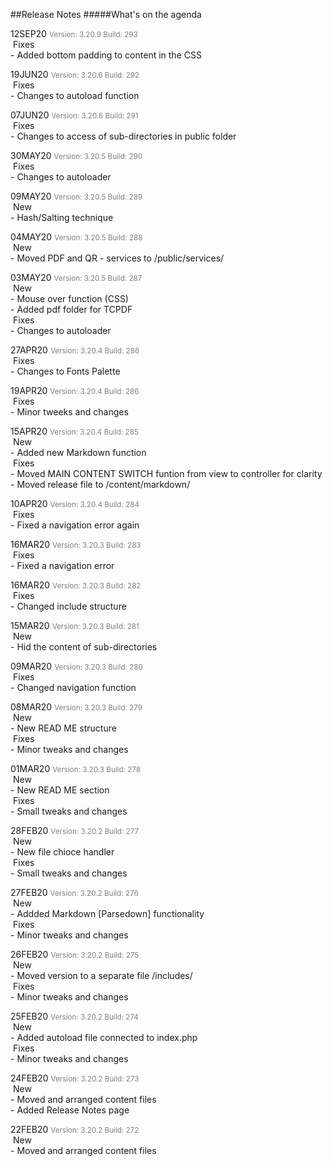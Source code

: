 ##Release Notes
#####What's on the agenda
<!-- # THIS PAGES COMES AS PART OF THE DEFAULT INSTALLATION  -->
<p>
12SEP20 <small style="color: grey">Version: 3.20.9 Build: 293</small><br>
<span class="badge badge-info"><i class="fas fa-tools"></i>&nbsp;Fixes</span><br>
- Added bottom padding to content in the CSS<br></p>

<p>
19JUN20 <small style="color: grey">Version: 3.20.6 Build: 292</small><br>
<span class="badge badge-info"><i class="fas fa-tools"></i>&nbsp;Fixes</span><br>
- Changes to autoload function<br></p>

<p>
07JUN20 <small style="color: grey">Version: 3.20.6 Build: 291</small><br>
<span class="badge badge-info"><i class="fas fa-tools"></i>&nbsp;Fixes</span><br>
- Changes to access of sub-directories in public folder<br></p>

<p>
30MAY20 <small style="color: grey">Version: 3.20.5 Build: 290</small><br>
<span class="badge badge-info"><i class="fas fa-tools"></i>&nbsp;Fixes</span><br>
- Changes to autoloader<br></p>

<p>
09MAY20 <small style="color: grey">Version: 3.20.5 Build: 289</small><br>
<span class="badge badge-success"><i class="fa fa-check"></i>&nbsp;New</span><br>
- Hash/Salting technique<br>
</p>

<p>
04MAY20 <small style="color: grey">Version: 3.20.5 Build: 288</small><br>
<span class="badge badge-success"><i class="fa fa-check"></i>&nbsp;New</span><br>
- Moved PDF and QR - services to /public/services/<br>
</p>

<p>
03MAY20 <small style="color: grey">Version: 3.20.5 Build: 287</small><br>
<span class="badge badge-success"><i class="fa fa-check"></i>&nbsp;New</span><br>
- Mouse over function (CSS)<br>
- Added pdf folder for TCPDF<br>
<span class="badge badge-info"><i class="fas fa-tools"></i>&nbsp;Fixes</span><br>
- Changes to autoloader<br>
</p>

<p>
27APR20 <small style="color: grey">Version: 3.20.4 Build: 286</small><br>
<span class="badge badge-info"><i class="fas fa-tools"></i>&nbsp;Fixes</span><br>
- Changes to Fonts Palette<br>
</p>

<p>
19APR20 <small style="color: grey">Version: 3.20.4 Build: 286</small><br>
<span class="badge badge-info"><i class="fas fa-tools"></i>&nbsp;Fixes</span><br>
- Minor tweeks and changes<br>
</p>

<p>
15APR20 <small style="color: grey">Version: 3.20.4 Build: 285</small><br>
<span class="badge badge-success"><i class="fa fa-check"></i>&nbsp;New</span><br>
- Added new Markdown function<br>
<span class="badge badge-info"><i class="fas fa-tools"></i>&nbsp;Fixes</span><br>
- Moved MAIN CONTENT SWITCH funtion from view to controller for clarity<br>
- Moved release file to /content/markdown/ 
</p>

<p>
10APR20 <small style="color: grey">Version: 3.20.4 Build: 284</small><br>
<span class="badge badge-info"><i class="fas fa-tools"></i>&nbsp;Fixes</span><br>
- Fixed a navigation error again
</p>

<p>
16MAR20 <small style="color: grey">Version: 3.20.3 Build: 283</small><br>
<span class="badge badge-info"><i class="fas fa-tools"></i>&nbsp;Fixes</span><br>
- Fixed a navigation error
</p>

<p>
16MAR20 <small style="color: grey">Version: 3.20.3 Build: 282</small><br>
<span class="badge badge-info"><i class="fas fa-tools"></i>&nbsp;Fixes</span><br>
- Changed include structure
</p>

<p>
15MAR20 <small style="color: grey">Version: 3.20.3 Build: 281</small><br>
<span class="badge badge-success"><i class="fa fa-check"></i>&nbsp;New</span><br>
- Hid the content of sub-directories<br>
</p>

<p>
09MAR20 <small style="color: grey">Version: 3.20.3 Build: 280</small><br>
<span class="badge badge-info"><i class="fas fa-tools"></i>&nbsp;Fixes</span><br>
- Changed navigation function 
</p>

<p>
08MAR20 <small style="color: grey">Version: 3.20.3 Build: 279</small><br>
<span class="badge badge-success"><i class="fa fa-check"></i>&nbsp;New</span><br>
- New READ ME structure <br>
<span class="badge badge-info"><i class="fas fa-tools"></i>&nbsp;Fixes</span><br>
- Minor tweaks and changes
</p>

<p>
01MAR20 <small style="color: grey">Version: 3.20.3 Build: 278</small><br>
<span class="badge badge-success"><i class="fa fa-check"></i>&nbsp;New</span><br>
- New READ ME section <br>
<span class="badge badge-info"><i class="fas fa-tools"></i>&nbsp;Fixes</span><br>
- Small tweaks and changes
</p>

<p>
28FEB20 <small style="color: grey">Version: 3.20.2 Build: 277</small><br>
<span class="badge badge-success"><i class="fa fa-check"></i>&nbsp;New</span><br>
- New file chioce handler<br>
<span class="badge badge-info"><i class="fas fa-tools"></i>&nbsp;Fixes</span><br>
- Small tweaks and changes
</p>

<p>
27FEB20 <small style="color: grey">Version: 3.20.2 Build: 276</small><br>
<span class="badge badge-success"><i class="fa fa-check"></i>&nbsp;New</span><br>
- Addded Markdown [Parsedown] functionality<br>
<span class="badge badge-info"><i class="fas fa-tools"></i>&nbsp;Fixes</span><br>
- Minor tweaks and changes
</p>

<p>
26FEB20 <small style="color: grey">Version: 3.20.2 Build: 275</small><br>
<span class="badge badge-success"><i class="fa fa-check"></i>&nbsp;New</span><br>
- Moved version to a separate file /includes/<br>
<span class="badge badge-info"><i class="fas fa-tools"></i>&nbsp;Fixes</span><br>
- Minor tweaks and changes
</p>

<p>
25FEB20 <small style="color: grey">Version: 3.20.2 Build: 274</small><br>
<span class="badge badge-success"><i class="fa fa-check"></i>&nbsp;New</span><br>
- Added autoload file connected to index.php<br>
<span class="badge badge-info"><i class="fas fa-tools"></i>&nbsp;Fixes</span><br>
- Minor tweaks and changes
</p>

<p>
24FEB20 <small style="color: grey">Version: 3.20.2 Build: 273</small><br>
<span class="badge badge-success"><i class="fa fa-check"></i>&nbsp;New</span><br>
- Moved and arranged content files<br>
- Added Release Notes page<br>
</p>

<p>
22FEB20 <small style="color: grey">Version: 3.20.2 Build: 272</small><br>
<span class="badge badge-success"><i class="fa fa-check"></i>&nbsp;New</span><br>
- Moved and arranged content files<br>
</p>

</div>
</div>
</div>
</section>